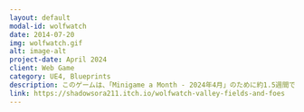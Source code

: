 ```yaml
---
layout: default
modal-id: wolfwatch
date: 2014-07-20
img: wolfwatch.gif
alt: image-alt
project-date: April 2024
client: Web Game
category: UE4, Blueprints
description: このゲームは、「Minigame a Month - 2024年4月」のために約1.5週間で制作しました。テーマは「FARMING（農業）」でした。本作はUnreal Engineで初めて完成させたゲームで、Webゲームとして出力するためにUnreal Engine 4.27で開発しました。エンジンに慣れることを目的として、すべてBlueprintのみで実装していますが、その後はUnrealでのC++によるプログラミングにも取り組んでいます。
link: https://shadowsora211.itch.io/wolfwatch-valley-fields-and-foes
---
```

